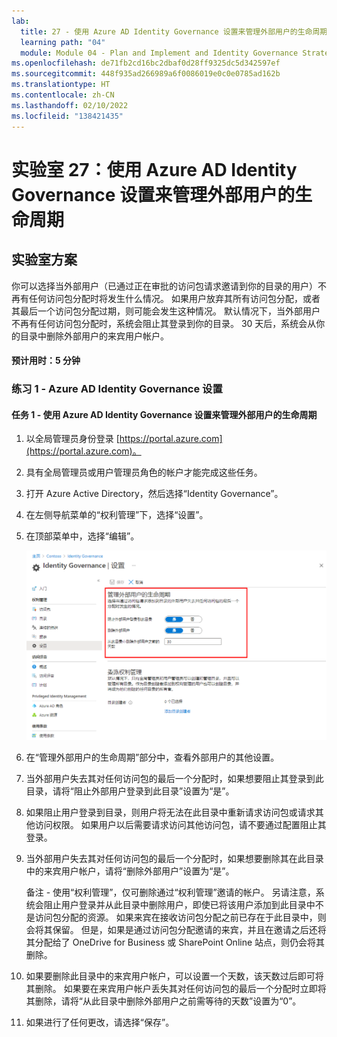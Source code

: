 ```yaml
---
lab:
  title: 27 - 使用 Azure AD Identity Governance 设置来管理外部用户的生命周期
  learning path: "04"
  module: Module 04 - Plan and Implement and Identity Governance Strategy
ms.openlocfilehash: de71fb2cd16bc2dbaf0d28ff9325dc5d342597ef
ms.sourcegitcommit: 448f935ad266989a6f0086019e0c0e0785ad162b
ms.translationtype: HT
ms.contentlocale: zh-CN
ms.lasthandoff: 02/10/2022
ms.locfileid: "138421435"
---
```

# <a name="lab-27-manage-the-lifecycle-of-external-users-in-azure-ad-identity-governance-settings"></a>实验室 27：使用 Azure AD Identity Governance 设置来管理外部用户的生命周期  

## <a name="lab-scenario"></a>实验室方案

你可以选择当外部用户（已通过正在审批的访问包请求邀请到你的目录的用户）不再有任何访问包分配时将发生什么情况。 如果用户放弃其所有访问包分配，或者其最后一个访问包分配过期，则可能会发生这种情况。 默认情况下，当外部用户不再有任何访问包分配时，系统会阻止其登录到你的目录。 30 天后，系统会从你的目录中删除外部用户的来宾用户帐户。

#### <a name="estimated-time-5-minutes"></a>预计用时：5 分钟

### <a name="exercise-1---azure-ad-identity-governance-settings"></a>练习 1 - Azure AD Identity Governance 设置

#### <a name="task-1---manage-the-lifecycle-of-external-users-in-azure-ad-identity-governance-settings"></a>任务 1 - 使用 Azure AD Identity Governance 设置来管理外部用户的生命周期

1. 以全局管理员身份登录 [https://portal.azure.com](https://portal.azure.com)。

2. 具有全局管理员或用户管理员角色的帐户才能完成这些任务。

3. 打开 Azure Active Directory，然后选择“Identity Governance”。

4. 在左侧导航菜单的“权利管理”下，选择“设置”。

5. 在顶部菜单中，选择“编辑”。

    ![屏幕图像显示“Identity Governance 设置”页，其中突出显示“管理外部用户的生命周期”。](./media/lp4-mod1-manage-lifcycle-of-ext-users.png)

6. 在“管理外部用户的生命周期”部分中，查看外部用户的其他设置。

7. 当外部用户失去其对任何访问包的最后一个分配时，如果想要阻止其登录到此目录，请将“阻止外部用户登录到此目录”设置为“是”。

8. 如果阻止用户登录到目录，则用户将无法在此目录中重新请求访问包或请求其他访问权限。 如果用户以后需要请求访问其他访问包，请不要通过配置阻止其登录。

9. 当外部用户失去其对任何访问包的最后一个分配时，如果想要删除其在此目录中的来宾用户帐户，请将“删除外部用户”设置为“是”。

    备注 - 使用“权利管理”，仅可删除通过“权利管理”邀请的帐户。 另请注意，系统会阻止用户登录并从此目录中删除用户，即使已将该用户添加到此目录中不是访问包分配的资源。 如果来宾在接收访问包分配之前已存在于此目录中，则会将其保留。 但是，如果是通过访问包分配邀请的来宾，并且在邀请之后还将其分配给了 OneDrive for Business 或 SharePoint Online 站点，则仍会将其删除。

10. 如果要删除此目录中的来宾用户帐户，可以设置一个天数，该天数过后即可将其删除。 如果要在来宾用户帐户丢失其对任何访问包的最后一个分配时立即将其删除，请将“从此目录中删除外部用户之前需等待的天数”设置为“0”。 

11. 如果进行了任何更改，请选择“保存”。
